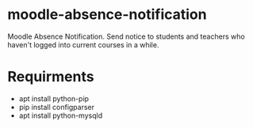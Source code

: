 # moodle-absence-notification
Moodle Absence Notification. Send notice to students and teachers who haven't logged into current courses in a while.

# Requirments
- apt install python-pip
- pip install configparser
- apt install python-mysqld
